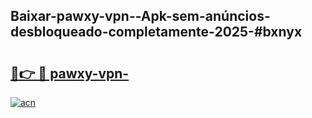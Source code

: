## Baixar-pawxy-vpn--Apk-sem-anúncios-desbloqueado-completamente-2025-#bxnyx

# <h2><a href="https://ainizakaria.my?title=pawxy-vpn-&ref=20M">🔗👉 🔴 pawxy-vpn-</a></h2>

[![acn](https://github.com/user-attachments/assets/0f9c940e-d8b0-45ae-aac7-cd30a18b3e1c)](https://ainizakaria.my?title=pawxy-vpn-&ref=20M)

